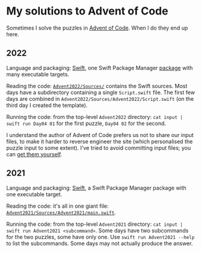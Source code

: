 # My solutions to Advent of Code

Sometimes I solve the puzzles in [Advent of Code](https://adventofcode.com/). When I do they end up here.

## 2022

Language and packaging: [Swift](https://developer.apple.com/swift/), one Swift Package Manager [package](Advent2022/Package.swift) 
with many executable targets.

Reading the code: [`Advent2022/Sources/`](Advent2022/Sources) contains the Swift sources. Most days have a subdirectory containing a single 
`Script.swift` file. The first few days are combined in `Advent2022/Sources/Advent2022/Script.swift` (on the third day I created the template).

Running the code: from the top-level `Advent2022` directory: `cat input | swift run Day04 01` for the first puzzle, `Day04 02` for the second.

I understand the author of Advent of Code prefers us not to share our input files, to make it harder to reverse engineer the site (which 
personalised the puzzle input to some extent). I've tried to avoid committing input files; you can [get them yourself](https://adventofcode.com/2022).

## 2021

Language and packaging: [Swift](https://developer.apple.com/swift/), a Swift Package Manager package with one executable target.

Reading the code: it's all in one giant file: [`Advent2021/Sources/Advent2021/main.swift`](Advent2021/sources/Advent2021/main.swift).

Running the code: from the top-level `Advent2021` directory: `cat input | swift run Advent2021 <subcommand>`. Some days have two subcommands for the
two puzzles, some have only one. Use `swift run Advent2021 --help` to list the subcommands. Some days may not actually produce the answer.
